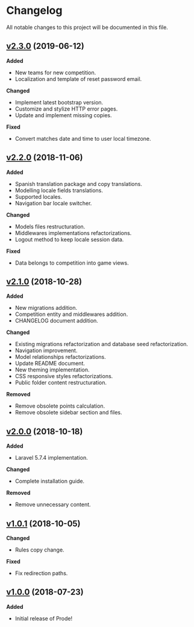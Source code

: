 # Changelog
All notable changes to this project will be documented in this file.

## [v2.3.0](https://github.com/leandroibarra/prode/tree/v2.3.0) (2019-06-12)
**Added**
- New teams for new competition.
- Localization and template of reset password email.

**Changed**
- Implement latest bootstrap version.
- Customize and stylize HTTP error pages. 
- Update and implement missing copies.

**Fixed**
- Convert matches date and time to user local timezone.

## [v2.2.0](https://github.com/leandroibarra/prode/tree/v2.2.0) (2018-11-06)
**Added**
- Spanish translation package and copy translations.
- Modelling locale fields translations.
- Supported locales.
- Navigation bar locale switcher.

**Changed**
- Models files restructuration.
- Middlewares implementations refactorizations.
- Logout method to keep locale session data.

**Fixed**
- Data belongs to competition into game views.

## [v2.1.0](https://github.com/leandroibarra/prode/tree/v2.1.0) (2018-10-28)
**Added**
- New migrations addition.
- Competition entity and middlewares addition.
- CHANGELOG document addition.

**Changed**
- Existing migrations refactorization and database seed refactorization.
- Navigation improvement.
- Model relationships refactorizations.
- Update README document.
- New theming implementation.
- CSS responsive styles refactorizations.
- Public folder content restructuration.

**Removed**
- Remove obsolete points calculation.
- Remove obsolete sidebar section and files.

## [v2.0.0](https://github.com/leandroibarra/prode/tree/v2.0.0) (2018-10-18)
**Added**
- Laravel 5.7.4 implementation.

**Changed**
- Complete installation guide.

**Removed**
- Remove unnecessary content.

## [v1.0.1](https://github.com/leandroibarra/prode/tree/v1.0.1) (2018-10-05)
**Changed**
- Rules copy change.

**Fixed**
- Fix redirection paths.

## [v1.0.0](https://github.com/leandroibarra/prode/tree/v1.0.0) (2018-07-23)
**Added**
- Initial release of Prode!